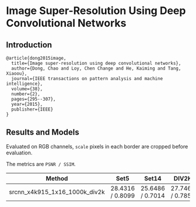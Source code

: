 # Image Super-Resolution Using Deep Convolutional Networks

## Introduction

```
@article{dong2015image,
  title={Image super-resolution using deep convolutional networks},
  author={Dong, Chao and Loy, Chen Change and He, Kaiming and Tang, Xiaoou},
  journal={IEEE transactions on pattern analysis and machine intelligence},
  volume={38},
  number={2},
  pages={295--307},
  year={2015},
  publisher={IEEE}
}
```

## Results and Models

Evaluated on RGB channels, `scale` pixels in each border are cropped before evaluation.

The metrics are `PSNR / SSIM`.

|   Method   |  Set5  | Set14 | DIV2K | Download |
|:----------:|:----:|:-----:|:----:|:--------:|
| srcnn_x4k915_1x16_1000k_div2k | 28.4316 / 0.8099 | 25.6486 /  0.7014 | 27.7460 / 0.7854 | [model](https://open-mmlab.s3.ap-northeast-2.amazonaws.com/mmediting/v0.1/restorers/srcnn/srcnn_x4k915_1x16_1000k_div2k_20200608-4186f232.pth) \| [log](https://open-mmlab.s3.ap-northeast-2.amazonaws.com/mmediting/v0.1/restorers/srcnn/srcnn_x4k915_1x16_1000k_div2k_20200608_120159.log.json) |
